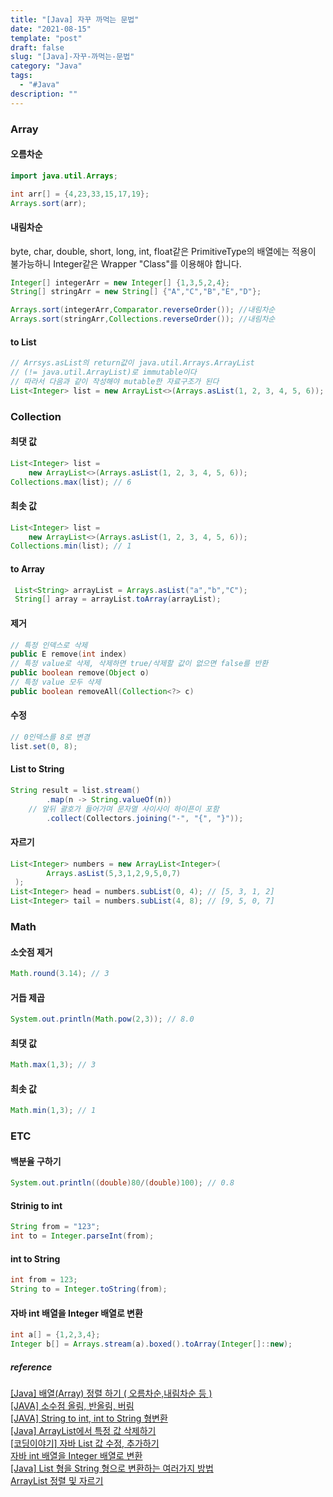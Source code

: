 ```yaml
---
title: "[Java] 자꾸 까먹는 문법"
date: "2021-08-15"
template: "post"
draft: false
slug: "[Java]-자꾸-까먹는-문법"
category: "Java"
tags:
  - "#Java"
description: ""
---
```


### Array

#### 오름차순
```Java
import java.util.Arrays;

int arr[] = {4,23,33,15,17,19};
Arrays.sort(arr);
```

#### 내림차순

byte, char, double, short, long, int, float같은  PrimitiveType의 배열에는 적용이 불가능하니 Integer같은 Wrapper "Class"를 이용해야 합니다.

```Java
Integer[] integerArr = new Integer[] {1,3,5,2,4};
String[] stringArr = new String[] {"A","C","B","E","D"};

Arrays.sort(integerArr,Comparator.reverseOrder()); //내림차순
Arrays.sort(stringArr,Collections.reverseOrder()); //내림차순
```

#### to List
```Java
// Arrsys.asList의 return값이 java.util.Arrays.ArrayList
// (!= java.util.ArrayList)로 immutable이다
// 따라서 다음과 같이 작성해야 mutable한 자료구조가 된다
List<Integer> list = new ArrayList<>(Arrays.asList(1, 2, 3, 4, 5, 6)); 
```

### Collection

#### 최댓 값
```Java
List<Integer> list = 
    new ArrayList<>(Arrays.asList(1, 2, 3, 4, 5, 6));
Collections.max(list); // 6
```

#### 최솟 값
```Java
List<Integer> list = 
    new ArrayList<>(Arrays.asList(1, 2, 3, 4, 5, 6));
Collections.min(list); // 1
```

#### to Array
```Java
 List<String> arrayList = Arrays.asList("a","b","C");  
 String[] array = arrayList.toArray(arrayList);
```

#### 제거

```Java
// 특정 인덱스로 삭제
public E remove​(int index)
// 특정 value로 삭제, 삭제하면 true/삭제할 값이 없으면 false를 반환
public boolean remove​(Object o)
// 특정 value 모두 삭제
public boolean removeAll​(Collection<?> c)
```

#### 수정

```Java
// 0인덱스를 8로 변경
list.set(0, 8);
```

#### List to String

```Java
String result = list.stream()
		.map(n -> String.valueOf(n))
    // 앞뒤 괄호가 들어가며 문자열 사이사이 하이픈이 포함
		.collect(Collectors.joining("-", "{", "}"));
```

#### 자르기

```Java
List<Integer> numbers = new ArrayList<Integer>(
        Arrays.asList(5,3,1,2,9,5,0,7)
 );
List<Integer> head = numbers.subList(0, 4); // [5, 3, 1, 2]
List<Integer> tail = numbers.subList(4, 8); // [9, 5, 0, 7]
```

### Math

#### 소숫점 제거
```Java
Math.round(3.14); // 3
```

#### 거듭 제곱
```Java
System.out.println(Math.pow(2,3)); // 8.0
```

#### 최댓 값
```Java
Math.max(1,3); // 3
```

#### 최솟 값
```Java
Math.min(1,3); // 1
```

### ETC

#### 백분율 구하기
```Java
System.out.println((double)80/(double)100); // 0.8
```

#### Strinig to int
```Java
String from = "123";
int to = Integer.parseInt(from);
```

#### int to String
```Java
int from = 123;
String to = Integer.toString(from);
```

#### 자바 int 배열을 Integer 배열로 변환

```Java
int a[] = {1,2,3,4};
Integer b[] = Arrays.stream(a).boxed().toArray(Integer[]::new); 
```

##### reference

[[Java] 배열(Array) 정렬 하기 ( 오름차순,내림차순 등 )](https://ifuwanna.tistory.com/232)  
[[JAVA] 소수점 올림, 반올림, 버림](https://m-veloper.github.io/tip/2020/06/13/tip-java-06/)  
[[JAVA] String to int, int to String 형변환](https://nota.tistory.com/49)  
[[Java] ArrayList에서 특정 값 삭제하기](https://hianna.tistory.com/564)  
[[코딩이야기] 자바 List 값 수정, 추가하기](https://seoulbliss.tistory.com/267)  
[자바 int 배열을 Integer 배열로 변환](https://zetawiki.com/wiki/%EC%9E%90%EB%B0%94_int_%EB%B0%B0%EC%97%B4%EC%9D%84_Integer_%EB%B0%B0%EC%97%B4%EB%A1%9C_%EB%B3%80%ED%99%98)  
[[Java] List 형을 String 형으로 변환하는 여러가지 방법](https://needjarvis.tistory.com/311)  
[ArrayList 정렬 및 자르기](https://kamsi76.tistory.com/entry/ArrayList-%EC%A0%95%EB%A0%AC-%EB%B0%8F-%EC%9E%90%EB%A5%B4%EA%B8%B0)
